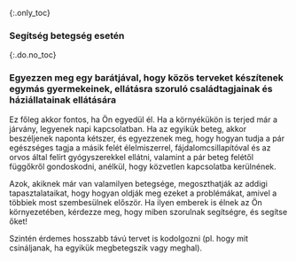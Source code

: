 {:.only_toc} 
 ### Segítség betegség esetén

 {:.do.no_toc} 
 ### Egyezzen meg egy barátjával, hogy közös terveket készítenek egymás gyermekeinek, ellátásra szoruló családtagjainak és háziállatainak ellátására
 
  Ez főleg akkor fontos, ha Ön egyedül él. Ha a környékükön is terjed már a járvány, legyenek napi kapcsolatban. Ha az egyikük beteg, akkor beszéljenek naponta kétszer, és egyezzenek meg, hogy hogyan tudja a pár egészséges tagja a másik felét élelmiszerrel, fájdalomcsillapítóval és az orvos által felírt gyógyszerekkel ellátni, valamint a pár beteg felétől függőkről gondoskodni, anélkül, hogy közvetlen kapcsolatba kerülnének.

Azok, akiknek már van valamilyen betegsége, megoszthatják az addigi tapasztalataikat, hogy hogyan oldják meg ezeket a problémákat, amivel a többiek most szembesülnek először. Ha ilyen emberek is élnek az Ön környezetében, kérdezze meg, hogy miben szorulnak segítségre, és segítse őket!

Szintén érdemes hosszabb távú tervet is kodolgozni (pl. hogy mit csináljanak, ha egyikük megbetegszik vagy meghal). 
 
